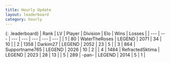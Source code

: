 ```yaml
---
title: Hourly Update
layout: leaderboard
category: hourly
---
```


{: .leaderboard}
| Rank | LV | Player | Division | Elo | Wins | Losses |
| --- | --- | --- | --- | --- | --- | --- |
| <span data-change="0">1</span> | 80 | <span title="ID: 773086">WaterTheRoses</span> | LEGEND | <span data-change="0">2071</span> | <span data-change="0">34</span> | <span data-change="0">10</span> |
| <span data-change="0">2</span> | 1358 | <span title="ID: 694036">Darkim27</span> | LEGEND | <span data-change="0">2052</span> | <span data-change="0">23</span> | <span data-change="0">5</span> |
| <span data-change="1">3</span> | 864 | <span title="ID: 188640">Supportname765</span> | LEGEND | <span data-change="7">2026</span> | <span data-change="1">10</span> | <span data-change="0">2</span> |
| <span data-change="-1">4</span> | 1484 | <span title="ID: 402846">RefractedSktima</span> | LEGEND | <span data-change="0">2023</span> | <span data-change="0">28</span> | <span data-change="0">13</span> |
| <span data-change="0">5</span> | 289 | <span title="ID: 719486">-pan-</span> | LEGEND | <span data-change="0">2014</span> | <span data-change="0">5</span> | <span data-change="0">1</span> |